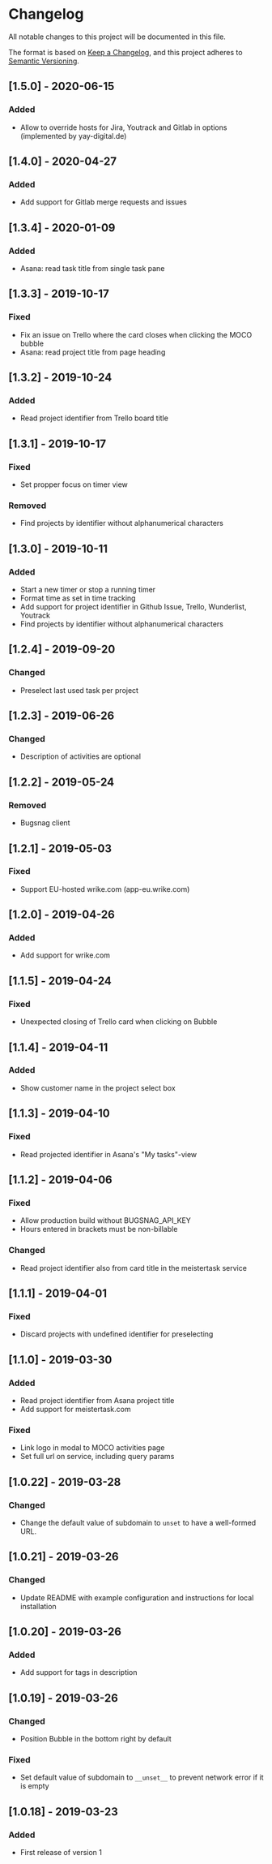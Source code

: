 # Changelog

All notable changes to this project will be documented in this file.

The format is based on [Keep a Changelog](https://keepachangelog.com/en/1.0.0/),
and this project adheres to [Semantic Versioning](https://semver.org/spec/v2.0.0.html).

## [1.5.0] - 2020-06-15

### Added

- Allow to override hosts for Jira, Youtrack and Gitlab in options (implemented by yay-digital.de)

## [1.4.0] - 2020-04-27

### Added

- Add support for Gitlab merge requests and issues

## [1.3.4] - 2020-01-09

### Added

- Asana: read task title from single task pane

## [1.3.3] - 2019-10-17

### Fixed

- Fix an issue on Trello where the card closes when clicking the MOCO bubble
- Asana: read project title from page heading

## [1.3.2] - 2019-10-24

### Added

- Read project identifier from Trello board title

## [1.3.1] - 2019-10-17

### Fixed

- Set propper focus on timer view

### Removed

- Find projects by identifier without alphanumerical characters

## [1.3.0] - 2019-10-11

### Added

- Start a new timer or stop a running timer
- Format time as set in time tracking
- Add support for project identifier in Github Issue, Trello, Wunderlist, Youtrack
- Find projects by identifier without alphanumerical characters

## [1.2.4] - 2019-09-20

### Changed

- Preselect last used task per project

## [1.2.3] - 2019-06-26

### Changed

- Description of activities are optional

## [1.2.2] - 2019-05-24

### Removed

- Bugsnag client

## [1.2.1] - 2019-05-03

### Fixed

- Support EU-hosted wrike.com (app-eu.wrike.com)

## [1.2.0] - 2019-04-26

### Added

- Add support for wrike.com

## [1.1.5] - 2019-04-24

### Fixed

- Unexpected closing of Trello card when clicking on Bubble

## [1.1.4] - 2019-04-11

### Added

- Show customer name in the project select box

## [1.1.3] - 2019-04-10

### Fixed

- Read projected identifier in Asana's "My tasks"-view

## [1.1.2] - 2019-04-06

### Fixed

- Allow production build without BUGSNAG_API_KEY
- Hours entered in brackets must be non-billable

### Changed

- Read project identifier also from card title in the meistertask service

## [1.1.1] - 2019-04-01

### Fixed

- Discard projects with undefined identifier for preselecting

## [1.1.0] - 2019-03-30

### Added

- Read project identifier from Asana project title
- Add support for meistertask.com

### Fixed

- Link logo in modal to MOCO activities page
- Set full url on service, including query params

## [1.0.22] - 2019-03-28

### Changed

- Change the default value of subdomain to `unset` to have a well-formed URL.

## [1.0.21] - 2019-03-26

### Changed

- Update README with example configuration and instructions for local installation

## [1.0.20] - 2019-03-26

### Added

- Add support for tags in description

## [1.0.19] - 2019-03-26

### Changed

- Position Bubble in the bottom right by default

### Fixed

- Set default value of subdomain to `__unset__` to prevent network error if it is empty

## [1.0.18] - 2019-03-23

### Added

- First release of version 1
